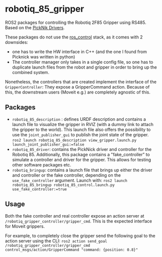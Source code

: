 # robotiq_85_gripper
ROS2 packages for controlling the Robotiq 2F85 Gripper using RS485. 
Based on the [PickNik Drivers](https://github.com/PickNikRobotics/robotiq_85_gripper).

These packages do not use the [ros_control](http://control.ros.org/) stack, as it comes with 2 downsides:
- one has to write the HW interface in C++ (and the one I found from Picknick was written in python)
- The controller manager only takes in a single config file, so one has to duplicate launch files from the robot and gripper in order to bring up the combined system.

Nonetheless, the controllers that are created implement the interface of the `GripperController`: They expose a GripperCommand action. Because of this, the downstream users (Moveit e.g.) are completely agnostic of this.

## Packages
- `robotiq_85_description` : defines URDF description and contains a launch file to visualize the gripper in RVIZ (with a dummy link to attach the gripper to the world). This launch file also offers the possibility to use the `joint_publisher_gui` to publish the joint state of the gripper. `ros2 launch robotiq_85_description view_gripper.launch.py launch_joint_publisher_gui:=false`
- `robotiq_85_driver`: contains the PickNick driver and controller for the Robotiq 85. Additionally, this package contains a "fake_controller" to simulate a controller and driver for the gripper. This allows for testing other software packages etc.
- `robotiq_bringup`: contains a launch file that brings up either the driver and controller or the fake controller, depending on the `use_fake_controller` argument. Launch with: `ros2 launch robotiq_85_bringup robotiq_85_control.launch.py use_fake_controller:=true`

## Usage
Both the fake controller and real controller expose an action server at `/robotiq_gripper_controller/gripper_cmd`. This is the expected interface for Moveit grippers.

For example, to completely close the gripper send the following goal to the action server using the CLI:
`ros2 action send_goal /robotiq_gripper_controller/gripper_cmd control_msgs/action/GripperCommand "command: {position: 0.8}"`


